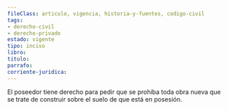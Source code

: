 ```yaml
---
fileClass: articulo, vigencia, historia-y-fuentes, codigo-civil
tags:
- derecho-civil
- derecho-privado
estado: vigente
tipo: inciso
libro:
titulo:
parrafo:
corriente-juridica:
---
```

El poseedor tiene derecho para pedir que se prohíba toda obra nueva que se trate de construir sobre el suelo de que está en posesión.